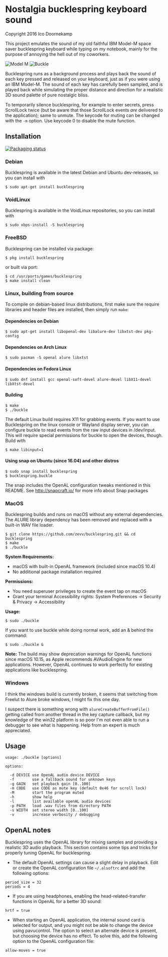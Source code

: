 # Nostalgia bucklespring keyboard sound

Copyright 2016 Ico Doornekamp

This project emulates the sound of my old faithful IBM Model-M space saver
bucklespring keyboard while typing on my notebook, mainly for the purpose of
annoying the hell out of my coworkers.

![Model M](img/model-m.jpg)
![Buckle](img/buckle.gif)

Bucklespring runs as a background process and plays back the sound of each key
pressed and released on your keyboard, just as if you were using an IBM
Model-M. The sound of each key has carefully been sampled, and is played back
while simulating the proper distance and direction for a realistic 3D sound
palette of pure nostalgic bliss.

To temporarily silence bucklespring, for example to enter secrets, press
ScrollLock twice (but be aware that those ScrollLock events _are_ delivered to
the application); same to unmute. The keycode for muting can be changed with
the `-m` option. Use keycode 0 to disable the mute function.

## Installation

[![Packaging status](https://repology.org/badge/tiny-repos/bucklespring.svg)](https://repology.org/project/bucklespring/versions)

### Debian

Bucklespring is available in the latest Debian and Ubuntu dev-releases, so you can
install with

```
$ sudo apt-get install bucklespring
```

### VoidLinux

Bucklespring is available in the VoidLinux repositories, so you can install with

```
$ sudo xbps-install -S bucklespring
```

### FreeBSD

Bucklespring can be installed via package:

```
$ pkg install bucklespring
```

or built via port:

```
$ cd /usr/ports/games/bucklespring
$ make install clean
```

### Linux, building from source

To compile on debian-based linux distributions, first make sure the require
libraries and header files are installed, then simply run `make`:

#### Dependencies on Debian

```
$ sudo apt-get install libopenal-dev libalure-dev libxtst-dev pkg-config
```

#### Dependencies on Arch Linux

```
$ sudo pacman -S openal alure libxtst
```

#### Dependencies on Fedora Linux

```
$ sudo dnf install gcc openal-soft-devel alure-devel libX11-devel libXtst-devel
```

#### Building

```
$ make
$ ./buckle
```

The default Linux build requires X11 for grabbing events. If you want to use
Bucklespring on the linux console or Wayland display server, you can configure
buckle to read events from the raw input devices in /dev/input. This will
require special permissions for buckle to open the devices, though. Build with

```
$ make libinput=1
```

#### Using snap on Ubuntu (since 16.04) and other distros

```
$ sudo snap install bucklespring
$ bucklespring.buckle
```

The snap includes the OpenAL configuration tweaks mentioned in this README.
See http://snapcraft.io/ for more info about Snap packages

### MacOS

Bucklespring builds and runs on macOS without any external dependencies. The ALURE library dependency has been removed and replaced with a built-in WAV file loader.

```
$ git clone https://github.com/zevv/bucklespring.git && cd bucklespring
$ make
$ ./buckle
```

**System Requirements:**

- macOS with built-in OpenAL framework (included since macOS 10.4)
- No additional package installation required

**Permissions:**

- You need superuser privileges to create the event tap on macOS
- Grant your terminal Accessibility rights: System Preferences → Security & Privacy → Accessibility

**Usage:**

```
$ sudo ./buckle
```

If you want to use buckle while doing normal work, add an & behind the command:

```
$ sudo ./buckle &
```

**Note:** The build may show deprecation warnings for OpenAL functions since macOS 10.15, as Apple recommends AVAudioEngine for new applications. However, OpenAL continues to work perfectly for existing applications like bucklespring.

### Windows

I think the windows build is currently broken, it seems that switching from
Freelut to Alure broke windows, I might fix this one day.

I suspect there is something wrong with `alureCreateBufferFromFile()` getting
called from another thread in the key capture callback, but my knowledge of the
win32 platform is so poor I'm not even able to run a debugger to see what is
happening. Help from an expert is much appreciated.

## Usage

```
usage: ./buckle [options]

options:

  -d DEVICE use OpenAL audio device DEVICE
  -f        use a fallback sound for unknown keys
  -g GAIN   set playback gain [0..100]
  -m CODE   use CODE as mute key (default 0x46 for scroll lock)
  -M        start the program muted
  -h        show help
  -l        list available openAL audio devices
  -p PATH   load .wav files from directory PATH
  -s WIDTH  set stereo width [0..100]
  -v        increase verbosity / debugging
```

## OpenAL notes

Bucklespring uses the OpenAL library for mixing samples and providing a
realistic 3D audio playback. This section contains some tips and tricks for
properly tuning OpenAL for bucklespring.

- The default OpenAL settings can cause a slight delay in playback. Edit or create
  the OpenAL configuration file `~/.alsoftrc` and add the following options:

```
period_size = 32
periods = 4
```

- If you are using headphones, enabling the head-related-transfer functions in OpenAL
  for a better 3D sound:

```
hrtf = true
```

- When starting an OpenAL application, the internal sound card is selected for output,
  and you might not be able to change the device using pavucontrol. The option to select
  an alternate device is present, but choosing the device has no effect. To solve this,
  add the following option to the OpenAL configuration file:

```
allow-moves = true
```
